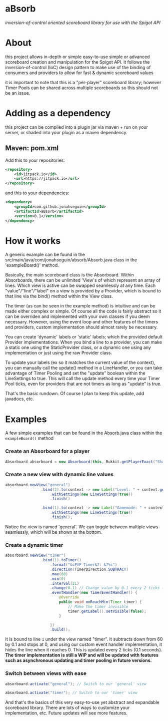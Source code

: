 # aBsorb
*inversion-of-control oriented scoreboard library for use with the Spigot API*


# About
this project allows in-depth or simple easy-to-use simple or advanced scoreboard creation and manipulation for the Spigot API.
it follows the inversion-of-control (IoC) design pattern to make use of the binding of consumers and providers to allow for
fast & dynamic scoreboard values

it is important to note that this is a "per-player" scoreboard library;  however Timer Pools can be shared across multiple scoreboards
so this should not be an issue.


# Adding as a dependency
this project can be compiled into a plugin jar via maven + run on your server, or shaded into your plugin as a maven dependency.


## Maven: pom.xml
Add this to your repositories:
```xml
<repository>
    <id>jitpack.io</id>
    <url>https://jitpack.io</url>
</repository>
```
and this to your dependencies:
```xml
<dependency>
    <groupId>com.github.jonahseguin</groupId>
    <artifactId>aBsorb</artifactId>
    <version>0.1</version>
</dependency>
```


# How it works
A generic example can be found in the src/main/java/com/jonahseguin/absorb/Absorb.java class in the 'exampleBoard()' method.

Basically, the main scoreboard class is the Absorboard.  Within Absorboards, there can be unlimited 'View's of which represent an array
of lines.  Which view is active can be swapped seamlessly at any time.  Each "value"/"line"/"label" on a view is provided by a 
Provider, which is bound to that line via the bind() method within the View class.

The timer (as can be seen in the example method) is intuitive and can be made either complex or simple.  Of course all the code is
fairly abstract so it can be overriden and implemented with your own classes if you deem necessary.  However, using the event loop
and other features of the timers and providers, custom implementation should almost rarely be necessary.

You can create 'dynamic' labels or 'static' labels; which the provided default Provider implementations.  When you bind a line to a provider,
you can make a static one using the StaticProvider class, or a dynamic one using any implementation or just using the raw Provider class.

To update your labels (ex so it matches the current value of the context), you can manually call the update() method in a LineHandler, or
you can take advantage of Timer Pooling and set the "update" boolean within the LineSettings to true.  This will call the update method
every time your Timer Pool ticks, even for providers that are not timers as long as "update" is true.

That's the basic rundown.  Of course I plan to keep this update, add javadocs, etc.


# Examples

A few simple examples that can be found in the Absorb.java class within the `exampleBoard()` method

### Create an Absorboard for a player
```java
Absorboard absorboard = new Absorboard(this, Bukkit.getPlayerExact("Shawckz"), "My Scoreboard");
```

### Create a new view with dynamic line values
```java
absorboard.newView("general")
                .bind(2).to(context -> new Label("Level: " + context.getPlayer().getLevel()))
                    .withSettings(new LineSettings(true))
                    .finish()

                .bind(1).to(context -> new Label("Gamemode: " + context.getPlayer().getGameMode().toString()))
                    .withSettings(new LineSettings(true))
                    .finish();
```
Notice the view is named 'general'.  We can toggle between multiple views seamlessly, which will be shown at the bottom.

### Create a dynamic timer
```java
absorboard.newView("timer")
                .bind(1).toTimer()
                    .format("&cPVP Timer&7: &7%s")
                    .direction(TimerDirection.SUBTRACT)
                    .max(60)
                    .min(0)
                    .interval(2L)
                    .change(0.1) // Change value by 0.1 every 2 ticks (0.1 seconds)
                    .eventHandler(new TimerEventHandler() {
                        @Override
                        public void onReachMin(Timer timer) {
                            // Make the timer invisible
                            timer.getLabel().setVisible(false);
                        }

                    })
                    .build();
```
It is bound to line `1` under the view named "timer".  It subtracts down from 60 by 0.1 and stops at 0, and using our custom event handler implementation, it hides the line when it reaches 0.  This is updated every 2 ticks (0.1 seconds).
**The timer implementation is still a WIP and will be updated with features such as asynchronous updating and timer pooling in future versions.**

### Switch between views with ease
```java
absorboard.activate("general"); // Switch to our 'general' view

absorboard.activate("timer"); // Switch to our 'timer' view
```

And that's the basics of this very easy-to-use yet abstract and expandable scoreboard library.
There are lots of ways to customize your implementation, etc.
  Future updates will see more features.

